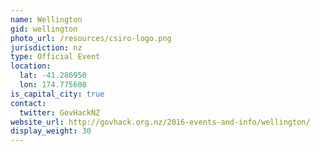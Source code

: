 ```yaml
---
name: Wellington
gid: wellington
photo_url: /resources/csiro-logo.png
jurisdiction: nz
type: Official Event
location:
  lat: -41.286950
  lon: 174.775608
is_capital_city: true
contact:
  twitter: GovHackNZ
website_url: http://govhack.org.nz/2016-events-and-info/wellington/
display_weight: 30
---
```

<script>
	window.location = "http://govhack.org.nz/2016-events-and-info/wellington/";
</script>